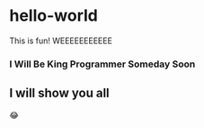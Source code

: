 # hello-world
This is fun! WEEEEEEEEEEE

### I Will Be King Programmer Someday Soon

## I will show you all

😂

